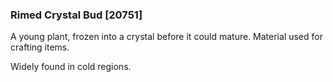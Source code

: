 ### Rimed Crystal Bud [20751]

A young plant, frozen into a crystal before it could mature. Material used for crafting items.

Widely found in cold regions.